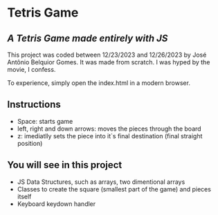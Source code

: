 # Tetris Game
## _A Tetris Game made entirely with JS_

This project was coded between 12/23/2023 and 12/26/2023 by José Antônio Belquior Gomes.
It was made from scratch. I was hyped by the movie, I confess.

To experience, simply open the index.html in a modern browser.

## Instructions

- Space: starts game
- left, right and down arrows: moves the pieces through the board
- z: imediatlly sets the piece into it`s final destination (final straight position)

## You will see in this project

- JS Data Structures, such as arrays, two dimentional arrays
- Classes to create the square (smallest part of the game) and pieces itself
- Keyboard keydown handler